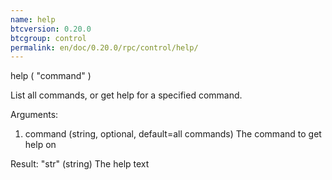 ```yaml
---
name: help
btcversion: 0.20.0
btcgroup: control
permalink: en/doc/0.20.0/rpc/control/help/
---
```


help ( "command" )

List all commands, or get help for a specified command.

Arguments:
1. command    (string, optional, default=all commands) The command to get help on

Result:
"str"    (string) The help text



